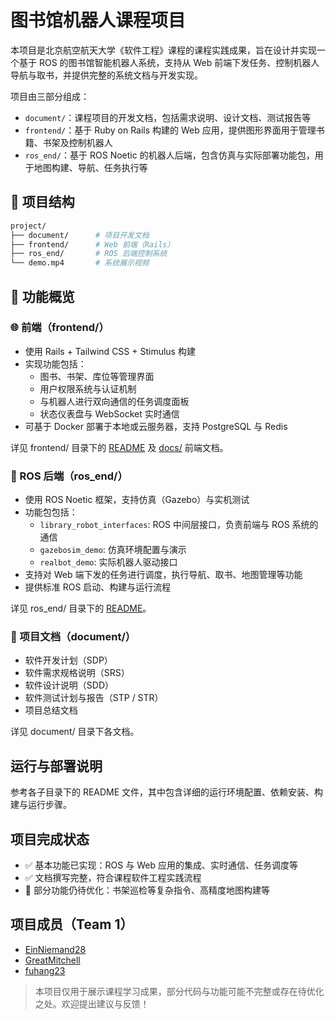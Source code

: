# 图书馆机器人课程项目

本项目是北京航空航天大学《软件工程》课程的课程实践成果，旨在设计并实现一个基于 ROS 的图书馆智能机器人系统，支持从 Web 前端下发任务、控制机器人导航与取书，并提供完整的系统文档与开发实现。

项目由三部分组成：

- `document/`：课程项目的开发文档，包括需求说明、设计文档、测试报告等
- `frontend/`：基于 Ruby on Rails 构建的 Web 应用，提供图形界面用于管理书籍、书架及控制机器人
- `ros_end/`：基于 ROS Noetic 的机器人后端，包含仿真与实际部署功能包，用于地图构建、导航、任务执行等



## 📁 项目结构

```bash
project/
├── document/      # 项目开发文档
├── frontend/      # Web 前端（Rails）
├── ros_end/       # ROS 后端控制系统
└── demo.mp4       # 系统展示视频
```


## 📍 功能概览

### 🌐 前端（frontend/）

- 使用 Rails + Tailwind CSS + Stimulus 构建
- 实现功能包括：
  - 图书、书架、库位等管理界面
  - 用户权限系统与认证机制
  - 与机器人进行双向通信的任务调度面板
  - 状态仪表盘与 WebSocket 实时通信
- 可基于 Docker 部署于本地或云服务器，支持 PostgreSQL 与 Redis

详见 frontend/ 目录下的 [README](https://github.com/EinNiemand28/BUAA_SE_Embedded_2025_team1/blob/main/frontend/README.md) 及 [docs/](https://github.com/EinNiemand28/BUAA_SE_Embedded_2025_team1/tree/main/frontend/docs) 前端文档。



### 🤖 ROS 后端（ros_end/）

- 使用 ROS Noetic 框架，支持仿真（Gazebo）与实机测试
- 功能包包括：
  - `library_robot_interfaces`: ROS 中间层接口，负责前端与 ROS 系统的通信
  - `gazebosim_demo`: 仿真环境配置与演示
  - `realbot_demo`: 实际机器人驱动接口
- 支持对 Web 端下发的任务进行调度，执行导航、取书、地图管理等功能
- 提供标准 ROS 启动、构建与运行流程

详见 ros_end/ 目录下的 [README](https://github.com/EinNiemand28/BUAA_SE_Embedded_2025_team1/blob/main/ros_end/README.md)。



### 📄 项目文档（document/）

- 软件开发计划（SDP）
- 软件需求规格说明（SRS）
- 软件设计说明（SDD）
- 软件测试计划与报告（STP / STR）
- 项目总结文档

详见 document/ 目录下各文档。


## 运行与部署说明

参考各子目录下的 README 文件，其中包含详细的运行环境配置、依赖安装、构建与运行步骤。


## 项目完成状态
- ✅ 基本功能已实现：ROS 与 Web 应用的集成、实时通信、任务调度等
- ✅ 文档撰写完整，符合课程软件工程实践流程
- 🚧 部分功能仍待优化：书架巡检等复杂指令、高精度地图构建等


## 项目成员（Team 1）
- [EinNiemand28](https://github.com/EinNiemand28)
- [GreatMitchell](https://github.com/GreatMitchell)
- [fuhang23](https://github.com/fuhang23)


>本项目仅用于展示课程学习成果，部分代码与功能可能不完整或存在待优化之处。欢迎提出建议与反馈！

